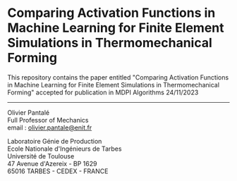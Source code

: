 # Comparing Activation Functions in Machine Learning for Finite Element Simulations in Thermomechanical Forming

This repository contains the paper entitled "Comparing Activation Functions in Machine Learning for Finite Element Simulations in Thermomechanical Forming" accepted for publication in MDPI Algorithms 24/11/2023



***

Olivier Pantalé  
Full Professor of Mechanics  
email : olivier.pantale@enit.fr

Laboratoire Génie de Production  
Ecole Nationale d'Ingénieurs de Tarbes  
Université de Toulouse  
47 Avenue d'Azereix - BP 1629  
65016 TARBES - CEDEX - FRANCE
